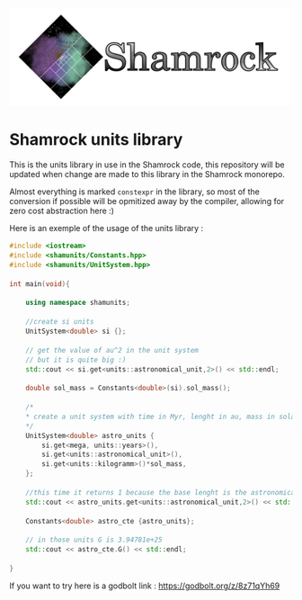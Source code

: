 <picture>
   <source media="(prefers-color-scheme: dark)" srcset="doc/shamrock-doc/src/images/no_background_nocolor.png"  width="600">
   <img alt="text" src="doc/logosham_white.png" width="600">
 </picture>

# Shamrock units library

This is the units library in use in the Shamrock code, this repository will be updated when change are made to this library in the Shamrock monorepo. 

Almost everything is marked `constexpr` in the library, so most of the conversion if possible will be opmitized away by the compiler, allowing for zero cost abstraction here :)

Here is an exemple of the usage of the units library :
```c++
#include <iostream>
#include <shamunits/Constants.hpp>
#include <shamunits/UnitSystem.hpp>

int main(void){

    using namespace shamunits;

    //create si units
    UnitSystem<double> si {};

    // get the value of au^2 in the unit system
    // but it is quite big :)
    std::cout << si.get<units::astronomical_unit,2>() << std::endl;

    double sol_mass = Constants<double>(si).sol_mass();

    /*
    * create a unit system with time in Myr, lenght in au, mass in solar masses
    */
    UnitSystem<double> astro_units {
        si.get<mega, units::years>(),
        si.get<units::astronomical_unit>(),
        si.get<units::kilogramm>()*sol_mass,
    };

    //this time it returns 1 because the base lenght is the astronomical unit
    std::cout << astro_units.get<units::astronomical_unit,2>() << std::endl;

    Constants<double> astro_cte {astro_units};

    // in those units G is 3.94781e+25
    std::cout << astro_cte.G() << std::endl;

}

```

If you want to try here is a godbolt link : https://godbolt.org/z/8z71qYh69

